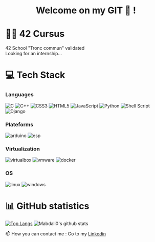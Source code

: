 <h1 align="center">Welcome on my GIT 👋 !</h1>

# 👨‍🎓 42 Cursus
42 School "Tronc commun" validated<br>
Looking for an internship...
# 💻 Tech Stack
### Languages
![C](https://img.shields.io/badge/c-%2300599C.svg?style=flat&logo=c&logoColor=white) ![C++](https://img.shields.io/badge/c++-%2300599C.svg?style=flat&logo=c%2B%2B&logoColor=white) ![CSS3](https://img.shields.io/badge/css3-%231572B6.svg?style=flat&logo=css3&logoColor=white) ![HTML5](https://img.shields.io/badge/html5-%23E34F26.svg?style=flat&logo=html5&logoColor=white) ![JavaScript](https://img.shields.io/badge/javascript-%23323330.svg?style=flat&logo=javascript&logoColor=%23F7DF1E) ![Python](https://img.shields.io/badge/python-3670A0?style=flat&logo=python&logoColor=ffdd54) ![Shell Script](https://img.shields.io/badge/shell_script-%23121011.svg?style=flat&logo=gnu-bash&logoColor=white) ![Django](https://img.shields.io/badge/django-%23092E20.svg?style=flat&logo=django&logoColor=white) 
### Plateforms
![arduino](https://img.shields.io/badge/Arduino-00979D?style=for-the-badge&logo=Arduino&logoColor=white) ![esp](https://img.shields.io/badge/espressif-E7352C?style=for-the-badge&logo=espressif&logoColor=white)
### Virtualization
![virtualbox](https://img.shields.io/badge/VirtualBox-21416b?style=for-the-badge&logo=VirtualBox&logoColor=white) ![vmware](https://img.shields.io/badge/VMware-231f20?style=for-the-badge&logo=VMware&logoColor=white) ![docker](https://img.shields.io/badge/Docker-2CA5E0?style=for-the-badge&logo=docker&logoColor=white)
### OS
![linux](https://img.shields.io/badge/Linux-FCC624?style=for-the-badge&logo=linux&logoColor=black) ![windows](https://img.shields.io/badge/Windows-0078D6?style=for-the-badge&logo=windows&logoColor=black) 

# 📊 GitHub statistics

[![Top Langs](https://github-readme-stats.vercel.app/api/top-langs/?username=mabdali0)](https://github.com/anuraghazra/github-readme-stats)
![Mabdali0's github stats](https://github-readme-stats.vercel.app/api?username=mabdali0&show_icons=true)


📫 How you can contact me : Go to my <a href="https://www.linkedin.com/in/lamine-abdali-ba53551a4/">Linkedin</a>
